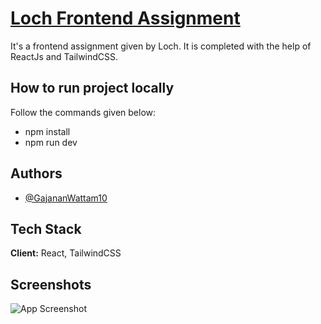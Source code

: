 
# [Loch Frontend Assignment](https://loch-frontend-assignment-fawn.vercel.app/)

It's a frontend assignment given by Loch. It is completed with the help of ReactJs and TailwindCSS.

## How to run project locally

Follow the commands given below:
- npm install
- npm run dev

## Authors

- [@GajananWattam10](https://twitter.com/GajananWattam10)


## Tech Stack

**Client:** React, TailwindCSS



## Screenshots

![App Screenshot](https://i.ibb.co/s5zJLX5/Screenshot-2023-12-02-at-4-40-11-PM.png)


